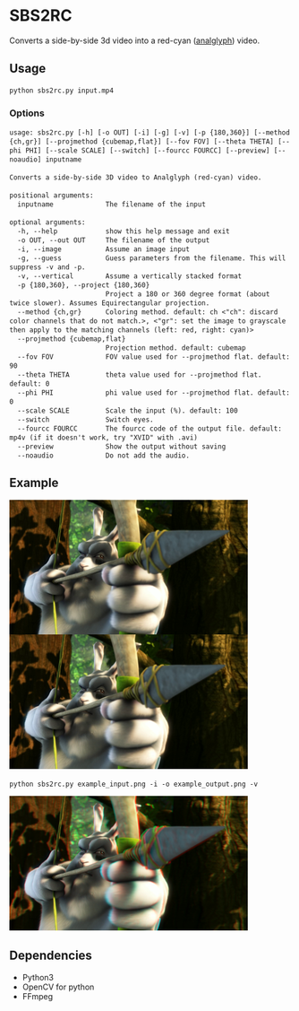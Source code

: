 # SBS2RC
Converts a side-by-side 3d video into a red-cyan ([analglyph](https://en.wikipedia.org/wiki/Anaglyph_3D)) video.

## Usage
```
python sbs2rc.py input.mp4
```

### Options
```
usage: sbs2rc.py [-h] [-o OUT] [-i] [-g] [-v] [-p {180,360}] [--method {ch,gr}] [--projmethod {cubemap,flat}] [--fov FOV] [--theta THETA] [--phi PHI] [--scale SCALE] [--switch] [--fourcc FOURCC] [--preview] [--noaudio] inputname

Converts a side-by-side 3D video to Analglyph (red-cyan) video.

positional arguments:
  inputname             The filename of the input

optional arguments:
  -h, --help            show this help message and exit
  -o OUT, --out OUT     The filename of the output
  -i, --image           Assume an image input
  -g, --guess           Guess parameters from the filename. This will suppress -v and -p.
  -v, --vertical        Assume a vertically stacked format
  -p {180,360}, --project {180,360}
                        Project a 180 or 360 degree format (about twice slower). Assumes Equirectangular projection.
  --method {ch,gr}      Coloring method. default: ch <"ch": discard color channels that do not match.>, <"gr": set the image to grayscale then apply to the matching channels (left: red, right: cyan)>
  --projmethod {cubemap,flat}
                        Projection method. default: cubemap
  --fov FOV             FOV value used for --projmethod flat. default: 90
  --theta THETA         theta value used for --projmethod flat. default: 0
  --phi PHI             phi value used for --projmethod flat. default: 0
  --scale SCALE         Scale the input (%). default: 100
  --switch              Switch eyes.
  --fourcc FOURCC       The fourcc code of the output file. default: mp4v (if it doesn't work, try "XVID" with .avi)
  --preview             Show the output without saving
  --noaudio             Do not add the audio.
```

## Example
![input](example_input.png)

`python sbs2rc.py example_input.png -i -o example_output.png -v`

![ouput](example_output.png)

## Dependencies
- Python3
- OpenCV for python
- FFmpeg